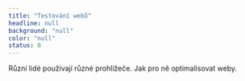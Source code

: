 ```yaml
---
title: "Testování webů"
headline: null
background: "null"
color: "null"
status: 0
---
```


<p>Různí lidé používají různé prohlížeče. Jak pro ně optimalisovat weby.</p>